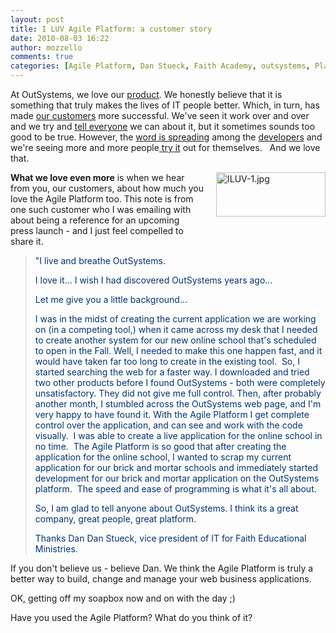 ```yaml
---
layout: post
title: I LUV Agile Platform: a customer story
date: 2010-08-03 16:22
author: mozzello
comments: true
categories: [Agile Platform, Dan Stueck, Faith Academy, outsystems, Platform in Action]
---
```

At OutSystems, we love our <a href="http://www.outsystems.com/agile-platform#What+is+the+Agile+Platform">product</a>. We honestly believe that it is something that truly makes the lives of IT people better. Which, in turn, has made <a href="http://www.outsystems.com/case-studies">our customers</a> more successful. We've seen it work over and over and we try and <a href="http://www.outsystems.com/Network/ViewFreeContent.aspx?FolderPath=/Root/Contents/Network/Home/Help%20us%20Spread%20the%20Word">tell everyone</a> we can about it, but it sometimes sounds too good to be true. However, the <a href="http://blogs.techrepublic.com.com/programming-and-development/?p=1216">word is spreading</a> among the <a href="http://www.outsystems.com/NetworkForums/Forum_View.aspx?ForumName=Technology+%26+Integration&amp;ForumId=25">developers</a> and we're seeing more and more people<a href="http://www.outsystems.com/download"> try it</a> out for themselves.   And we love that.<!--more-->

<img class="mt-image-right" style="float: right; margin: 0pt 0pt 20px 20px;" alt="ILUV-1.jpg" src="https://www.outsystems.com/blog/wp-content/uploads/2010/08/ILUV-12.jpg" width="175" height="71" />

<b>What we love even more</b> is when we hear from you, our customers, about how much you love the Agile Platform too. This note is from one such customer who I was emailing with about being a reference for an upcoming press launch - and I just feel compelled to share it.
<blockquote style="color: #003377;">"I live and breathe OutSystems.

I love it... I wish I had discovered OutSystems years ago...

Let me give you a little background...

I was in the midst of creating the current application we are working on (in a competing tool,) when it came across my desk that I needed to create another system for our new online school that's scheduled to open in the Fall. Well, I needed to make this one happen fast, and it would have taken far too long to create in the existing tool.  So, I started searching the web for a faster way. I downloaded and tried two other products before I found OutSystems - both were completely unsatisfactory. They did not give me full control. Then, after probably another month, I stumbled across the OutSystems web page, and I'm very happy to have found it. With the Agile Platform I get complete control over the application, and can see and work with the code visually.  I was able to create a live application for the online school in no time.  The Agile Platform is so good that after creating the application for the online school, I wanted to scrap my current application for our brick and mortar schools and immediately started development for our brick and mortar application on the OutSystems platform.  The speed and ease of programming is what it's all about.

So, I am glad to tell anyone about OutSystems. I think its a great company, great people, great platform.

Thanks
Dan
Dan Stueck, vice president of IT for Faith Educational Ministries.</blockquote>
If you don't believe us - believe Dan. We think the Agile Platform is truly a better way to build, change and manage your web business applications.

OK, getting off my soapbox now and on with the day ;)

Have you used the Agile Platform? What do you think of it?

<!--more-->
